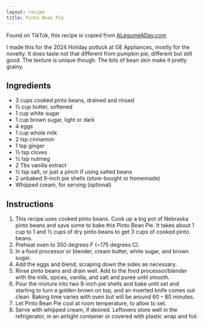 ```yaml
---
layout: recipe
title: Pinto Bean Pie
---
```


Found on TikTok, this recipe is copied from [ALegumeADay.com](https://alegumeaday.com/pinto-bean-pie/)

I made this for the 2024 Holiday potluck at GE Appliances, mostly for the novelty. It does taste not that different from pumpkin pie, different but still good. The texture is unique though. The bits of bean skin make it pretty grainy.

## Ingredients
- 3 cups cooked pinto beans, drained and rinsed
- ½ cup butter, softened
- 1 cup white sugar
- 1 cup brown sugar, light or dark
- 4 eggs
- 1 cup whole milk
- 2 tsp cinnamon
- 1 tsp ginger
- ½ tsp cloves
- ½ tsp nutmeg
- 2 Tbs vanilla extract
- ½ tsp salt, or just a pinch if using salted beans
- 2 unbaked 9-inch pie shells (store-bought or homemade)
- Whipped cream, for serving (optional)

## Instructions
1. This recipe uses cooked pinto beans. Cook up a big pot of Nebraska pinto beans and save some to bake this Pinto Bean Pie. It takes about 1 cup to 1 and ½ cups of dry pinto beans to get 3 cups of cooked pinto beans.
2. Preheat oven to 350 degrees F (~175 degrees C).
3. In a food processor or blender, cream butter, white sugar, and brown sugar.
4. Add the eggs and blend, scraping down the sides as necessary.
5. Rinse pinto beans and drain well. Add to the food processor/blender with the milk, spices, vanilla, and salt and puree until smooth.
6. Pour the mixture into two 9-inch pie shells and bake until set and starting to turn a golden brown on top, and an inserted knife comes out clean. Baking time varies with oven but will be around 60 – 80 minutes.
7. Let Pinto Bean Pie cool at room temperature, to allow to set.
8. Serve with whipped cream, if desired. Leftovers store well in the refrigerator, in an airtight container or covered with plastic wrap and foil.
